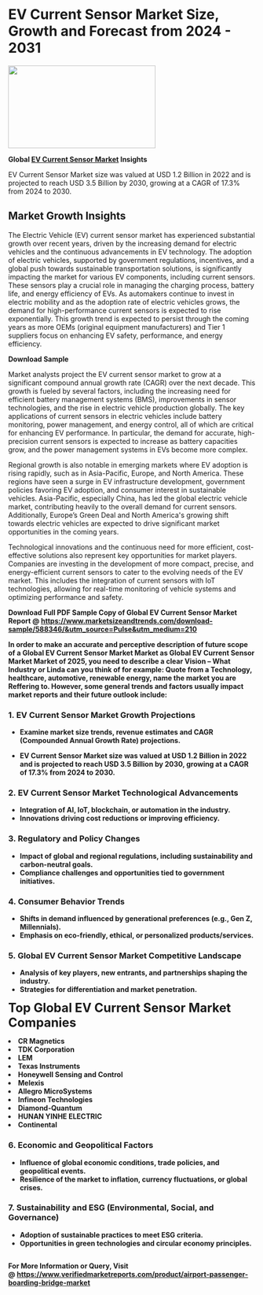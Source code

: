 <H1>EV Current Sensor Market Size, Growth and Forecast from 2024 - 2031</H1><img class="aligncenter size-medium wp-image-584254" src="https://thirdeyenews.in/wp-content/uploads/2024/09/Global-Market-Research-300x168.jpeg" alt="" width="300" height="168" /><p><strong>Global&nbsp;<a href="https://www.marketsizeandtrends.com/download-sample/588346/&amp;utm_source=Pulse&amp;utm_medium=210">EV Current Sensor Market</a> Insights</strong></p><p>EV Current Sensor Market size was valued at USD 1.2 Billion in 2022 and is projected to reach USD 3.5 Billion by 2030, growing at a CAGR of 17.3% from 2024 to 2030.</p><p><h2>Market Growth Insights</h2> <p>The Electric Vehicle (EV) current sensor market has experienced substantial growth over recent years, driven by the increasing demand for electric vehicles and the continuous advancements in EV technology. The adoption of electric vehicles, supported by government regulations, incentives, and a global push towards sustainable transportation solutions, is significantly impacting the market for various EV components, including current sensors. These sensors play a crucial role in managing the charging process, battery life, and energy efficiency of EVs. As automakers continue to invest in electric mobility and as the adoption rate of electric vehicles grows, the demand for high-performance current sensors is expected to rise exponentially. This growth trend is expected to persist through the coming years as more OEMs (original equipment manufacturers) and Tier 1 suppliers focus on enhancing EV safety, performance, and energy efficiency.</p> <p><strong>Download Sample</strong></p> <p>Market analysts project the EV current sensor market to grow at a significant compound annual growth rate (CAGR) over the next decade. This growth is fueled by several factors, including the increasing need for efficient battery management systems (BMS), improvements in sensor technologies, and the rise in electric vehicle production globally. The key applications of current sensors in electric vehicles include battery monitoring, power management, and energy control, all of which are critical for enhancing EV performance. In particular, the demand for accurate, high-precision current sensors is expected to increase as battery capacities grow, and the power management systems in EVs become more complex.</p> <p>Regional growth is also notable in emerging markets where EV adoption is rising rapidly, such as in Asia-Pacific, Europe, and North America. These regions have seen a surge in EV infrastructure development, government policies favoring EV adoption, and consumer interest in sustainable vehicles. Asia-Pacific, especially China, has led the global electric vehicle market, contributing heavily to the overall demand for current sensors. Additionally, Europe’s Green Deal and North America's growing shift towards electric vehicles are expected to drive significant market opportunities in the coming years.</p> <p>Technological innovations and the continuous need for more efficient, cost-effective solutions also represent key opportunities for market players. Companies are investing in the development of more compact, precise, and energy-efficient current sensors to cater to the evolving needs of the EV market. This includes the integration of current sensors with IoT technologies, allowing for real-time monitoring of vehicle systems and optimizing performance and safety.</p> <p><strong></p><p><span class=""><strong>Download Full PDF Sample Copy of Global EV Current Sensor Market Report</strong> @ <a href="https://www.marketsizeandtrends.com/download-sample/588346/&amp;utm_source=Pulse&amp;utm_medium=210" target="_blank">https://www.marketsizeandtrends.com/download-sample/588346/&amp;utm_source=Pulse&amp;utm_medium=210</a></span></p><p>In order to make an accurate and perceptive description of future scope of a Global&nbsp;EV Current Sensor Market Market as Global&nbsp;EV Current Sensor Market Market of 2025, you need to describe a clear Vision &ndash; What Industry or Linda can you think of for example: Quote from a Technology, healthcare, automotive, renewable energy, name the market you are Reffering to. However, some general trends and factors usually impact market reports and their future outlook include:</p><h3>1.&nbsp;<strong>EV Current Sensor Market Growth Projections</strong></h3><ul><li>Examine market size trends, revenue estimates and CAGR (Compounded Annual Growth Rate) projections.</li><li><p>EV Current Sensor Market size was valued at USD 1.2 Billion in 2022 and is projected to reach USD 3.5 Billion by 2030, growing at a CAGR of 17.3% from 2024 to 2030.</p></li></ul><h3>2.&nbsp;<strong>EV Current Sensor Market Technological Advancements</strong></h3><ul><li>Integration of AI, IoT, blockchain, or automation in the industry.</li><li>Innovations driving cost reductions or improving efficiency.</li></ul><h3>3.&nbsp;<strong>Regulatory and Policy Changes</strong></h3><ul><li>Impact of global and regional regulations, including sustainability and carbon-neutral goals.</li><li>Compliance challenges and opportunities tied to government initiatives.</li></ul><h3>4.&nbsp;<strong>Consumer Behavior Trends</strong></h3><ul><li>Shifts in demand influenced by generational preferences (e.g., Gen Z, Millennials).</li><li>Emphasis on eco-friendly, ethical, or personalized products/services.</li></ul><h3>5.&nbsp;<strong>Global EV Current Sensor Market Competitive Landscape</strong></h3><ul><li>Analysis of key players, new entrants, and partnerships shaping the industry.</li><li>Strategies for differentiation and market penetration.</li></ul><p data-pm-slice="1 1 []"><span style="color: inherit; font-family: inherit; font-size: 25px;">Top Global EV Current Sensor Market Companies</span></p><div class="" data-test-id=""><p><li>CR Magnetics</li><li> TDK Corporation</li><li> LEM</li><li> Texas Instruments</li><li> Honeywell Sensing and Control</li><li> Melexis</li><li> Allegro MicroSystems</li><li> Infineon Technologies</li><li> Diamond-Quantum</li><li> HUNAN YINHE ELECTRIC</li><li> Continental</li></p></div><h3>6.&nbsp;<strong>Economic and Geopolitical Factors</strong></h3><ul><li>Influence of global economic conditions, trade policies, and geopolitical events.</li><li>Resilience of the market to inflation, currency fluctuations, or global crises.</li></ul><h3>7.&nbsp;<strong>Sustainability and ESG (Environmental, Social, and Governance)</strong></h3><ul><li>Adoption of sustainable practices to meet ESG criteria.</li><li>Opportunities in green technologies and circular economy principles.</li></ul><h2><strong style="font-size: 14px;">For More Information or Query, Visit @&nbsp;</strong><a style="background-color: #ffffff; font-size: 14px;" href="https://www.marketsizeandtrends.com/report/ev-current-sensor-market/" target="_blank">https://www.verifiedmarketreports.com/product/airport-passenger-boarding-bridge-market</a></h2>
